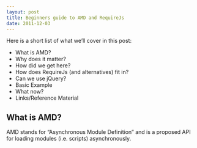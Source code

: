 ```yaml
---
layout: post
title: Beginners guide to AMD and RequireJs
date: 2011-12-03 
---
```


Here is a short list of what we’ll cover in this post:

* What is AMD?
* Why does it matter?
* How did we get here?
* How does RequireJs (and alternatives) fit in?
* Can we use jQuery?
* Basic Example
* What now?
* Links/Reference Material

What is AMD?
------------

AMD stands for “Asynchronous Module Definition” and is a proposed API for loading modules (i.e. scripts) asynchronously.
